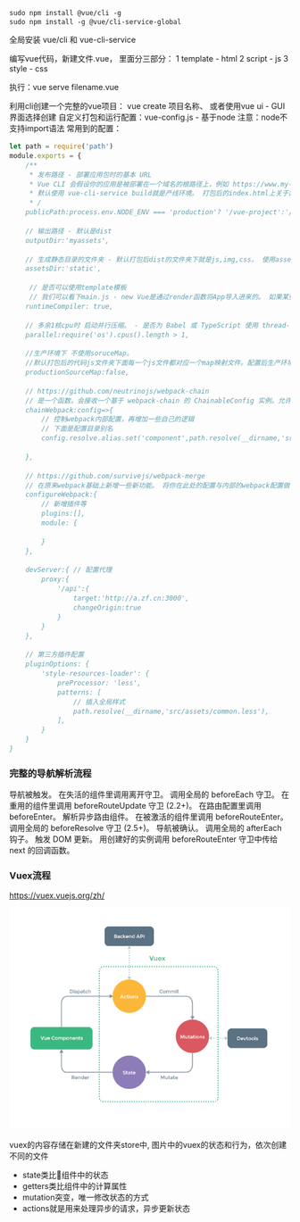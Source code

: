 ```linux
sudo npm install @vue/cli -g
sudo npm install -g @vue/cli-service-global
```
全局安装 vue/cli 和 vue-cli-service

编写vue代码，新建文件.vue， 里面分三部分：
1 template - html
2 script - js
3 style - css

执行：vue serve filename.vue


利用cli创建一个完整的vue项目：
vue create 项目名称、 或者使用vue ui - GUI界面选择创建
自定义打包和运行配置：vue-config.js  - 基于node 注意：node不支持import语法
常用到的配置：
```js
let path = require('path')
module.exports = {
    /**
     * 发布路径 - 部署应用包时的基本 URL
     * Vue CLI 会假设你的应用是被部署在一个域名的根路径上，例如 https://www.my-app.com/。如果应用被部署在一个子路径上，你就需要用这个选项指定这个子路径。例如，如果你的应用被部署在 https://www.my-app.com/my-app/，则设置 publicPath 为 /my-app/。
     * 默认使用 vue-cli-service build就是产线环境。 打包后的index.html上关于路径的引用的链接都会加上/vue-project路径
     * /
    publicPath:process.env.NODE_ENV === 'production'? '/vue-project':'/',

    // 输出路径 - 默认是dist
    outputDir:'myassets', 

    // 生成静态目录的文件夹 - 默认打包后dist的文件夹下就是js,img,css。 使用assetsDir后就移植static文件夹下面
    assetsDir:'static',

     // 是否可以使用template模板
     // 我们可以看下main.js - new Vue是通过render函数将App导入进来的。 如果某些情况下我们就是想要template来渲染而不是render函数，就会报异常。因为默认启动server使用runtion-only build。模板不可以，下面参数为true可以使得模板可用，但会增加100k
    runtimeCompiler: true,

    // 多余1核cpu时 启动并行压缩。 - 是否为 Babel 或 TypeScript 使用 thread-loader。该选项在系统的 CPU 有多于一个内核时自动启用，仅作用于生产构建。
    parallel:require('os').cpus().length > 1,

    //生产环境下 不使用soruceMap。 
    //默认打包后的代码js文件夹下面每一个js文件都对应一个map映射文件。配置后生产环境打包不生产map文件
    productionSourceMap:false,

    // https://github.com/neutrinojs/webpack-chain
    // 是一个函数，会接收一个基于 webpack-chain 的 ChainableConfig 实例。允许对内部的 webpack 配置进行更细粒度的修改。 - 注意和下面configureWebpack的区别，一个是修改一个是新增
    chainWebpack:config=>{
        // 控制webpack内部配置，再增加一些自己的逻辑
        // 下面是配置目录别名 
        config.resolve.alias.set('component',path.resolve(__dirname,'src/components'));

    },

    // https://github.com/survivejs/webpack-merge
    // 在原来webpack基础上新增一些新功能。 将你在此处的配置与内部的webpack配置做一个合并
    configureWebpack:{
        // 新增插件等
        plugins:[],
        module: {

        }
    },

    devServer:{ // 配置代理
        proxy:{
            '/api':{
                target:'http://a.zf.cn:3000',
                changeOrigin:true
            }
        }
    },

    // 第三方插件配置
    pluginOptions: {
        'style-resources-loader': {
            preProcessor: 'less',
            patterns: [
                // 插入全局样式
                path.resolve(__dirname,'src/assets/common.less'), 
            ],
        }
    }
}
```



### 完整的导航解析流程
导航被触发。
在失活的组件里调用离开守卫。
调用全局的 beforeEach 守卫。
在重用的组件里调用 beforeRouteUpdate 守卫 (2.2+)。
在路由配置里调用 beforeEnter。
解析异步路由组件。
在被激活的组件里调用 beforeRouteEnter。
调用全局的 beforeResolve 守卫 (2.5+)。
导航被确认。
调用全局的 afterEach 钩子。
触发 DOM 更新。
用创建好的实例调用 beforeRouteEnter 守卫中传给 next 的回调函数。


### Vuex流程
https://vuex.vuejs.org/zh/

![image](../static/vuex.png)

vuex的内容存储在新建的文件夹store中, 图片中的vuex的状态和行为，依次创建不同的文件

* state类比组件中的状态
* getters类比组件中的计算属性
* mutation突变，唯一修改状态的方式
* actions就是用来处理异步的请求，异步更新状态






